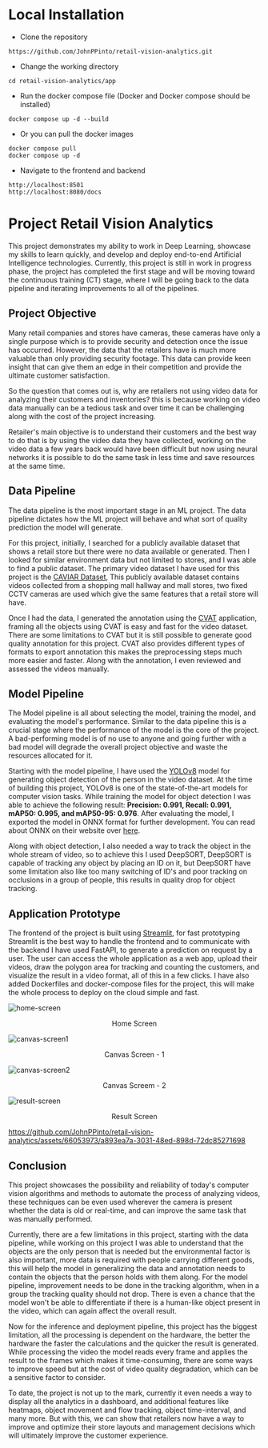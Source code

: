 # Local Installation

* Clone the repository
```
https://github.com/JohnPPinto/retail-vision-analytics.git
```
* Change the working directory
```
cd retail-vision-analytics/app
```
* Run the docker compose file (Docker and Docker compose should be installed)
```
docker compose up -d --build
```
* Or you can pull the docker images
```
docker compose pull
docker compose up -d
```
* Navigate to the frontend and backend
```
http://localhost:8501
http://localhost:8080/docs
```

# **Project Retail Vision Analytics**

This project demonstrates my ability to work in Deep Learning, showcase my skills to learn quickly, and develop and deploy end-to-end Artificial Intelligence technologies. Currently, this project is still in work in progress phase, the project has completed the first stage and will be moving toward the continuous training (CT) stage, where I will be going back to the data pipeline and iterating improvements to all of the pipelines.

## **Project Objective**

Many retail companies and stores have cameras, these cameras have only a single purpose which is to provide security and detection once the issue has occurred. However, the data that the retailers have is much more valuable than only providing security footage. This data can provide keen insight that can give them an edge in their competition and provide the ultimate customer satisfaction.

So the question that comes out is, why are retailers not using video data for analyzing their customers and inventories? this is because working on video data manually can be a tedious task and over time it can be challenging along with the cost of the project increasing.

Retailer's main objective is to understand their customers and the best way to do that is by using the video data they have collected, working on the video data a few years back would have been difficult but now using neural networks it is possible to do the same task in less time and save resources at the same time.

## **Data Pipeline**

The data pipeline is the most important stage in an ML project. The data pipeline dictates how the ML project will behave and what sort of quality prediction the model will generate.

For this project, initially, I searched for a publicly available dataset that shows a retail store but there were no data available or generated. Then I looked for similar environment data but not limited to stores, and I was able to find a public dataset. The primary video dataset I have used for this project is the [CAVIAR Dataset](https://homepages.inf.ed.ac.uk/rbf/CAVIARDATA1/), This publicly available dataset contains videos collected from a shopping mall hallway and mall stores, two fixed CCTV cameras are used which give the same features that a retail store will have.

Once I had the data, I generated the annotation using the [CVAT](https://www.cvat.ai/) application, framing all the objects using CVAT is easy and fast for the video dataset. There are some limitations to CVAT but it is still possible to generate good quality annotation for this project. CVAT also provides different types of formats to export annotation this makes the preprocessing steps much more easier and faster. Along with the annotation, I even reviewed and assessed the videos manually.

## **Model Pipeline**

The Model pipeline is all about selecting the model, training the model, and evaluating the model's performance. Similar to the data pipeline this is a crucial stage where the performance of the model is the core of the project. A bad-performing model is of no use to anyone and going further with a bad model will degrade the overall project objective and waste the resources allocated for it.

Starting with the model pipeline, I have used the [YOLOv8](https://github.com/ultralytics/ultralytics) model for generating object detection of the person in the video dataset. At the time of building this project, YOLOv8 is one of the state-of-the-art models for computer vision tasks. While training the model for object detection I was able to achieve the following result: **Precision: 0.991, Recall: 0.991, mAP50: 0.995, and mAP50-95: 0.976**. After evaluating the model, I exported the model in ONNX format for further development. You can read about ONNX on their website over [here](https://onnx.ai/).

Along with object detection, I also needed a way to track the object in the whole stream of video, so to achieve this I used DeepSORT, DeepSORT is capable of tracking any object by placing an ID on it, but DeepSORT have some limitation also like too many switching of ID's and poor tracking on occlusions in a group of people, this results in quality drop for object tracking.

## **Application Prototype**

The frontend of the project is built using [Streamlit](https://streamlit.io/), for fast prototyping Streamlit is the best way to handle the frontend and to communicate with the backend I have used FastAPI, to generate a prediction on request by a user. The user can access the whole application as a web app, upload their videos, draw the polygon area for tracking and counting the customers, and visualize the result in a video format, all of this in a few clicks. I have also added Dockerfiles and docker-compose files for the project, this will make the whole process to deploy on the cloud simple and fast.

![home-screen](https://github.com/JohnPPinto/retail-vision-analytics/assets/66053973/f5f9f69f-456c-4058-bdb0-173946450149)
<p align="center">Home Screen</p>

![canvas-screen1](https://github.com/JohnPPinto/retail-vision-analytics/assets/66053973/262c7db4-0782-49fa-b4aa-3e9b3953dd91)
<p align="center">Canvas Screen - 1</p>

![canvas-screen2](https://github.com/JohnPPinto/retail-vision-analytics/assets/66053973/b33a1efa-c653-4e34-9dea-8d81de7bdebe)
<p align="center">Canvas Screem - 2</p>

![result-screen](https://github.com/JohnPPinto/retail-vision-analytics/assets/66053973/eccdf8bc-dd55-4c6a-a26e-5e3eaf5ce503)
<p align="center">Result Screen</p>

https://github.com/JohnPPinto/retail-vision-analytics/assets/66053973/a893ea7a-3031-48ed-898d-72dc85271698

## **Conclusion**

This project showcases the possibility and reliability of today's computer vision algorithms and methods to automate the process of analyzing videos, these techniques can be even used wherever the camera is present whether the data is old or real-time, and can improve the same task that was manually performed.

Currently, there are a few limitations in this project, starting with the data pipeline, while working on this project I was able to understand that the objects are the only person that is needed but the environmental factor is also important, more data is required with people carrying different goods, this will help the model in generalizing the data and annotation needs to contain the objects that the person holds with them along. For the model pipeline, improvement needs to be done in the tracking algorithm, when in a group the tracking quality should not drop. There is even a chance that the model won't be able to differentiate if there is a human-like object present in the video, which can again affect the overall result.

Now for the inference and deployment pipeline, this project has the biggest limitation, all the processing is dependent on the hardware, the better the hardware the faster the calculations and the quicker the result is generated. While processing the video the model reads every frame and applies the result to the frames which makes it time-consuming, there are some ways to improve speed but at the cost of video quality degradation, which can be a sensitive factor to consider.

To date, the project is not up to the mark, currently it even needs a way to display all the analytics in a dashboard, and additional features like heatmaps, object movement and flow tracking, object time-interval, and many more. But with this, we can show that retailers now have a way to improve and optimize their store layouts and management decisions which will ultimately improve the customer experience.
